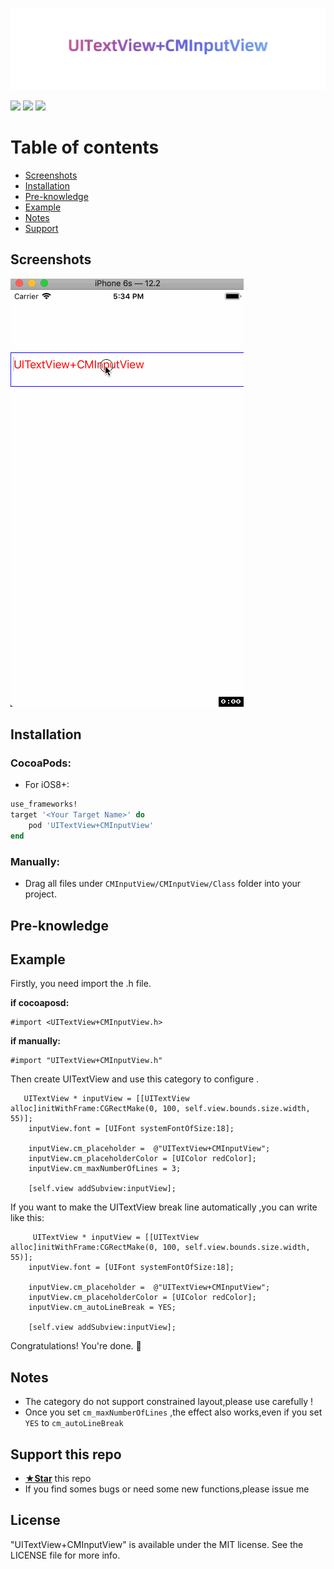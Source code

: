 
![](https://github.com/CrabMen/CMResources/blob/master/CMInputView/logo.png)



![](https://img.shields.io/cocoapods/v/UITextView+CMInputView.svg)
![](https://img.shields.io/cocoapods/p/UITextView+CMInputView.svg)
![](https://img.shields.io/apm/l/vim-mode.svg)

# Table of contents
* [Screenshots](#screenshots)
* [Installation](#installation)
* [Pre-knowledge](#pre-knowledge)
* [Example](#example)
* [Notes](#notes)
* [Support](#support)



## <a id="screenshots"></a>Screenshots 
![效果展示](https://github.com/CrabMen/CMResources/blob/master/CMInputView/CMInputView00.gif)

## <a id="installation"></a>Installation 

### CocoaPods:

* For iOS8+: 

```ruby
use_frameworks!
target '<Your Target Name>' do
    pod 'UITextView+CMInputView'
end
```

### Manually:
* Drag all files under `CMInputView/CMInputView/Class` folder into your project. 



## <a id="pre-knowledge"></a>Pre-knowledge 

## <a id="example"></a>Example 

Firstly, you need import the .h file.

**if cocoaposd:**
```
#import <UITextView+CMInputView.h>
```
**if manually:**

```
#import "UITextView+CMInputView.h"

```

Then create UITextView and use this category  to configure .

```
   UITextView * inputView = [[UITextView alloc]initWithFrame:CGRectMake(0, 100, self.view.bounds.size.width, 55)];
    inputView.font = [UIFont systemFontOfSize:18];
    
    inputView.cm_placeholder =  @"UITextView+CMInputView";
    inputView.cm_placeholderColor = [UIColor redColor];
    inputView.cm_maxNumberOfLines = 3;
    
    [self.view addSubview:inputView];
```

If you want to make the UITextView  break line automatically ,you can write like this:


```
     UITextView * inputView = [[UITextView alloc]initWithFrame:CGRectMake(0, 100, self.view.bounds.size.width, 55)];
    inputView.font = [UIFont systemFontOfSize:18];
   
    inputView.cm_placeholder =  @"UITextView+CMInputView";
    inputView.cm_placeholderColor = [UIColor redColor];
    inputView.cm_autoLineBreak = YES;
    
    [self.view addSubview:inputView];
```



Congratulations! You're done. 🎉

## <a id="notes"></a>Notes
* The category do not support constrained layout,please use carefully !
* Once you set  ``cm_maxNumberOfLines`` ,the effect also works,even if you set ``YES`` to ``cm_autoLineBreak``


## <a id="support"></a>Support this repo
* [**★Star**](#) this repo 
* If you find somes bugs or need some new functions,please issue me



## License
"UITextView+CMInputView" is available under the MIT license. See the LICENSE file for more info.


